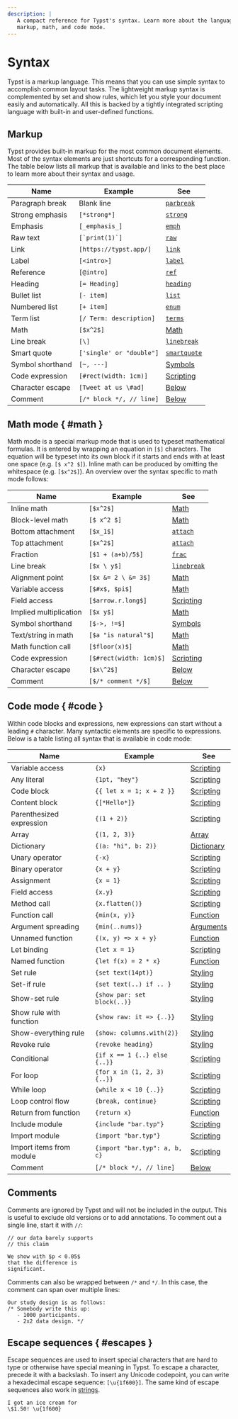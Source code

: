 ```yaml
---
description: |
   A compact reference for Typst's syntax. Learn more about the language within
   markup, math, and code mode.
---
```


# Syntax
Typst is a markup language. This means that you can use simple syntax to
accomplish common layout tasks. The lightweight markup syntax is complemented by
set and show rules, which let you style your document easily and automatically.
All this is backed by a tightly integrated scripting language with built-in and
user-defined functions.

## Markup
Typst provides built-in markup for the most common document elements. Most of
the syntax elements are just shortcuts for a corresponding function. The table
below lists all markup that is available and links to the  best place to learn
more about their syntax and usage.

| Name               | Example                  | See                          |
| ------------------ | ------------------------ | ---------------------------- |
| Paragraph break    | Blank line               | [`parbreak`]($parbreak)      |
| Strong emphasis    | `[*strong*]`             | [`strong`]($strong)          |
| Emphasis           | `[_emphasis_]`           | [`emph`]($emph)              |
| Raw text           | ``[`print(1)`]``         | [`raw`]($raw)                |
| Link               | `[https://typst.app/]`   | [`link`]($link)              |
| Label              | `[<intro>]`              | [`label`]($label)            |
| Reference          | `[@intro]`               | [`ref`]($ref)                |
| Heading            | `[= Heading]`            | [`heading`]($heading)        |
| Bullet list        | `[- item]`               | [`list`]($list)              |
| Numbered list      | `[+ item]`               | [`enum`]($enum)              |
| Term list          | `[/ Term: description]`  | [`terms`]($terms)            |
| Math               | `[$x^2$]`                | [Math]($category/math)       |
| Line break         | `[\]`                    | [`linebreak`]($linebreak)    |
| Smart quote        | `['single' or "double"]` | [`smartquote`]($smartquote)  |
| Symbol shorthand   | `[~, ---]`               | [Symbols]($category/symbols/sym) |
| Code expression    | `[#rect(width: 1cm)]`    | [Scripting]($scripting/#expressions) |
| Character escape   | `[Tweet at us \#ad]`     | [Below](#escapes)            |
| Comment            | `[/* block */, // line]` | [Below](#comments)           |

## Math mode { #math }
Math mode is a special markup mode that is used to typeset mathematical
formulas. It is entered by wrapping an equation in `[$]` characters. The
equation will be typeset into its own block if it starts and ends with at least
one space (e.g. `[$ x^2 $]`). Inline math can be produced by omitting the
whitespace (e.g. `[$x^2$]`). An overview over the syntax specific to math mode
follows:

| Name                   | Example                  | See                      |
| ---------------------- | ------------------------ | ------------------------ |
| Inline math            | `[$x^2$]`                | [Math]($category/math)   |
| Block-level math       | `[$ x^2 $]`              | [Math]($category/math)   |
| Bottom attachment      | `[$x_1$]`                | [`attach`]($category/math/attach) |
| Top attachment         | `[$x^2$]`                | [`attach`]($category/math/attach) |
| Fraction               | `[$1 + (a+b)/5$]`        | [`frac`]($math.frac)     |
| Line break             | `[$x \ y$]`              | [`linebreak`]($linebreak) |
| Alignment point        | `[$x &= 2 \ &= 3$]`      | [Math]($category/math)   |
| Variable access        | `[$#x$, $pi$]`           | [Math]($category/math)   |
| Field access           | `[$arrow.r.long$]`       | [Scripting]($scripting/#fields) |
| Implied multiplication | `[$x y$]`                | [Math]($category/math)   |
| Symbol shorthand       | `[$->, !=$]`             | [Symbols]($category/symbols/sym) |
| Text/string in math    | `[$a "is natural"$]`     | [Math]($category/math)   |
| Math function call     | `[$floor(x)$]`           | [Math]($category/math)   |
| Code expression        | `[$#rect(width: 1cm)$]`  | [Scripting]($scripting/#expressions) |
| Character escape       | `[$x\^2$]`               | [Below](#escapes)        |
| Comment                | `[$/* comment */$]`      | [Below](#comments)       |

## Code mode { #code }
Within code blocks and expressions, new expressions can start without a leading
`#` character. Many syntactic elements are specific to expressions. Below is
a table listing all syntax that is available in code mode:

| Name                     | Example                       | See                                |
| ------------------------ | ----------------------------- | ---------------------------------- |
| Variable access          | `{x}`                         | [Scripting]($scripting/#blocks)    |
| Any literal              | `{1pt, "hey"}`                | [Scripting]($scripting/#expressions) |
| Code block               | `{{ let x = 1; x + 2 }}`      | [Scripting]($scripting/#blocks)    |
| Content block            | `{[*Hello*]}`                 | [Scripting]($scripting/#blocks)    |
| Parenthesized expression | `{(1 + 2)}`                   | [Scripting]($scripting/#blocks)    |
| Array                    | `{(1, 2, 3)}`                 | [Array]($array)                    |
| Dictionary               | `{(a: "hi", b: 2)}`           | [Dictionary]($dictionary)          |
| Unary operator           | `{-x}`                        | [Scripting]($scripting/#operators) |
| Binary operator          | `{x + y}`                     | [Scripting]($scripting/#operators) |
| Assignment               | `{x = 1}`                     | [Scripting]($scripting/#operators) |
| Field access             | `{x.y}`                       | [Scripting]($scripting/#fields)    |
| Method call              | `{x.flatten()}`               | [Scripting]($scripting/#methods)   |
| Function call            | `{min(x, y)}`                 | [Function]($function)              |
| Argument spreading       | `{min(..nums)}`               | [Arguments]($arguments)            |
| Unnamed function         | `{(x, y) => x + y}`           | [Function]($function)              |
| Let binding              | `{let x = 1}`                 | [Scripting]($scripting/#bindings)  |
| Named function           | `{let f(x) = 2 * x}`          | [Function]($function)              |
| Set rule                 | `{set text(14pt)}`            | [Styling]($styling/#set-rules)     |
| Set-if rule              | `{set text(..) if .. }`       | [Styling]($styling/#set-rules)     |
| Show-set rule            | `{show par: set block(..)}`   | [Styling]($styling/#show-rules)    |
| Show rule with function  | `{show raw: it => {..}}`      | [Styling]($styling/#show-rules)    |
| Show-everything rule     | `{show: columns.with(2)}`     | [Styling]($styling/#show-rules)    |
| Revoke rule              | `{revoke heading}`            | [Styling]($styling/#revoke-rules)  |
| Conditional              | `{if x == 1 {..} else {..}}`  | [Scripting]($scripting/#conditionals) |
| For loop                 | `{for x in (1, 2, 3) {..}}`   | [Scripting]($scripting/#loops)     |
| While loop               | `{while x < 10 {..}}`         | [Scripting]($scripting/#loops)     |
| Loop control flow        | `{break, continue}`           | [Scripting]($scripting/#loops)     |
| Return from function     | `{return x}`                  | [Function]($function)              |
| Include module           | `{include "bar.typ"}`         | [Scripting]($scripting/#modules)   |
| Import module            | `{import "bar.typ"}`          | [Scripting]($scripting/#modules)   |
| Import items from module | `{import "bar.typ": a, b, c}` | [Scripting]($scripting/#modules)   |
| Comment                  | `[/* block */, // line]`      | [Below](#comments)                 |

## Comments
Comments are ignored by Typst and will not be included in the output. This is
useful to exclude old versions or to add annotations. To comment out a single
line, start it with `//`:
```example
// our data barely supports
// this claim

We show with $p < 0.05$
that the difference is
significant.
```

Comments can also be wrapped between `/*` and `*/`. In this case, the comment
can span over multiple lines:
```example
Our study design is as follows:
/* Somebody write this up:
   - 1000 participants.
   - 2x2 data design. */
```

## Escape sequences { #escapes }
Escape sequences are used to insert special characters that are hard to type or
otherwise have special meaning in Typst. To escape a character, precede it with
a backslash. To insert any Unicode codepoint, you can write a hexadecimal escape
sequence: `[\u{1f600}]`. The same kind of escape sequences also work in
[strings]($str).

```example
I got an ice cream for
\$1.50! \u{1f600}
```
